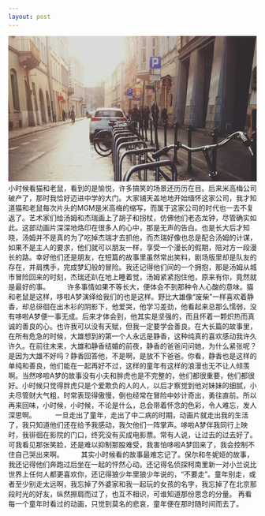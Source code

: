 ```yaml
---
layout: post
---
```


<img src="/images/fulls/01.jpg" class="fit image"> 小时候看猫和老鼠，看到的是愉悦，许多搞笑的场景还历历在目。后来米高梅公司破产了，那时我恰好迈进中学的大门。大家铺天盖地地开始缅怀这家公司，我才知道猫和老鼠每次片头的MGM是米高梅的缩写，而属于这家公司的时代也一去不复返了。艺术家们给汤姆和杰瑞画上了胡子和拐杖，仿佛他们老态龙钟，尽管确实如此。这部动画片深深地烙印在很多人的心中，那是无声的告白。也是长大后才知晓，汤姆并不是真的为了吃掉杰瑞才去抓他，而杰瑞好像也总是配合汤姆的计谋，如果不是主人的要求，他们就可以朋友一样，享受一个漫长的假期，陪对方一段漫长的路。幸好他们还是朋友，在短篇的故事里虽然常出笑料，剧场版里却是队友的存在，并肩携手，完成梦幻般的冒险。我还记得他们间的一个拥抱，那是汤姆从城市冒险回来的时刻，杰瑞还趴在地上睡着觉，汤姆紧紧抱住他，原来有你，竟然就是最好的事。
         许多事情如果不等长大，便体会不到那种令人心酸的意味。猫和老鼠是这样，哆啦A梦演绎给我们的也是这样。野比大雄像“废柴”一样喜欢着静香，却总徘徊在出木衫的阴影下，他爱哭，他学习差劲，他看起来总那么懦弱，没有哆啦A梦便一事无成。后来才体会到，他其实是坚强的，而且怀着一颗炽热而真诚的善良的心。也许我可以没有天赋，但我一定要学会善良。在大长篇的故事里，在所有危急的时候，大雄想到的第一个人永远是静香，这种纯真的喜欢感动我许久许久。在前往未来，大雄和静香结婚的前夜，静香的爸爸问问她，为什么紧张呢？是因为大雄不好吗？静香回答他，不是啊，是放不下爸爸。你看，静香也是这样的单纯和善良，他们能在一起再好不过，这样的童年有这样的浪漫也无不让人倾羡啊。当然哆啦A梦的故事没有小夫和胖虎也是不完整的，他们都很重要，他们都很好。小时候只觉得胖虎只是个爱欺负的人的人，以后才察觉到他对妹妹的细腻，小夫尽管财大气粗，时常表现得傲慢，倒也经常在冒险中妙计奇出，勇往直前。所以再来回味，小时候，小时候，不论是什么，总会带着怀念的色彩，令人难忘，发人深思啊。
         一旦走出了童年，走出了中二病的时期，动画片就走出我的生活了，我只知道他们还在给予我感动，我欠他们一阵掌声。哆啦A梦伴我同行上映时，我徘徊在影院的门口，终究没有买成电影票。常有人说，让过去的过去好了。可我看见那张笑脸，还是难以抑制那股难受，我害怕哆啦A梦回来了，我会控制不住自己哭出来啊。
         其实小时候看的故事最难忘记了。保尔和冬妮娅的故事，我还记得他们奔跑过后坐在一起的怦然心动。还记得名侦探柯南里新一对小兰说比世界上任何人都更喜欢你，还记得狼少年里狼少年说的，“不要走”。童年别走，或者至少别走太远啊，我忘掉了外婆家和我一起玩的女孩的名字，我忘掉了在北京那段时光的好友，纵然擦肩而过了，也互不相识，可谁知道那份思念的分量。
 再看每一个童年时看过的动画，只觉到莫名的悲哀，童年便在那时随时间而去了。